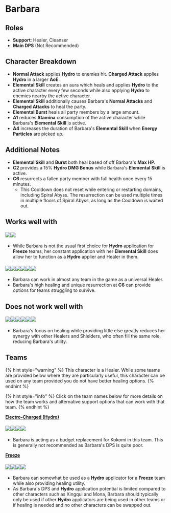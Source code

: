 # Barbara

## Roles

* **Support**: Healer, Cleanser
* **Main DPS** (Not Recommended)

## Character Breakdown

* **Normal Attack** applies **Hydro** to enemies hit. **Charged Attack** applies **Hydro** in a larger **AoE**.
* **Elemental Skill** creates an aura which heals and applies **Hydro** to the active character every few seconds while also applying **Hydro** to enemies nearby the active character.
* **Elemental Skill** additionally causes Barbara's **Normal Attacks** and **Charged Attacks** to heal the party.
* **Elemental Burst** heals all party members by a large amount.
* **A1** reduces **Stamina** consumption of the active character while Barbara's **Elemental Skill** is active.
* **A4** increases the duration of Barbara's **Elemental Skill** when **Energy Particles** are picked up.

## Additional Notes

* **Elemental Skill** and **Burst** both heal based of off Barbara's **Max HP.**
* **C2** provides a 15% **Hydro DMG Bonus** while Barbara's **Elemental Skill** is active.
* **C6** resurrects a fallen party member with full health once every 15 minutes.
  * This Cooldown does not reset while entering or restarting domains, including Spiral Abyss. The resurrection can be used multiple times in multiple floors of Spiral Abyss, as long as the Cooldown is waited out.

## Works well with

#### ![](../../.gitbook/assets/ui\_avataricon\_ganyu.png)![](../../.gitbook/assets/ui\_avataricon\_ayaka.png)

* While Barbara is not the usual first choice for **Hydro** application for **Freeze** teams, her constant application with her **Elemental Skill** does allow her to function as a **Hydro** applier and Healer in them.

#### ![](../../.gitbook/assets/element\_anemo.webp)![](../../.gitbook/assets/element\_cryo.webp)![](../../.gitbook/assets/element\_electro.webp)![](../../.gitbook/assets/element\_geo.webp)![](../../.gitbook/assets/element\_hydro.webp)![](../../.gitbook/assets/element\_pyro.webp)

* Barbara can work in almost any team in the game as a universal Healer.
* Barbara's high healing and unique resurrection at **C6** can provide options for teams struggling to survive.

## Does not work well with

#### ![](../../.gitbook/assets/ui\_avataricon\_zhongli.png)![](../../.gitbook/assets/ui\_avataricon\_bennett.png)![](../../.gitbook/assets/ui\_avataricon\_diona.png)![](../../.gitbook/assets/ui\_avataricon\_jean.png)![](../../.gitbook/assets/ui\_avataricon\_sayu.png)![](../../.gitbook/assets/ui\_avataricon\_qiqi.png)

* Barbara's focus on healing while providing little else greatly reduces her synergy with other Healers and Shielders, who often fill the same role, reducing Barbara's utility.

## Teams

{% hint style="warning" %}
This character is a Healer. While some teams are provided below where they are particularly useful, this character can be used on any team provided you do not have better healing options.
{% endhint %}

{% hint style="info" %}
Click on the team names below for more details on how the team works and alternative support options that can work with that team.
{% endhint %}

[**Electro-Charged (Hydro)**](../../teams/electro-charged-hydro.md)

#### ![](../../.gitbook/assets/ui\_avataricon\_barbara.png)![](../../.gitbook/assets/ui\_avataricon\_beidou.png)![](../../.gitbook/assets/ui\_avataricon\_fischl.png)![](../../.gitbook/assets/ui\_avataricon\_sucrose.png)

* Barbara is acting as a budget replacement for Kokomi in this team. This is generally not recommended as Barbara's DPS is quite poor.

[**Freeze**](../../teams/freeze.md)

#### ![](../../.gitbook/assets/ui\_avataricon\_ayaka.png)![](../../.gitbook/assets/ui\_avataricon\_barbara.png)![](../../.gitbook/assets/ui\_avataricon\_kazuha.png)![](../../.gitbook/assets/ui\_avataricon\_kaeya.png)

* Barbara can somewhat be used as a **Hydro** applicator for a **Freeze** team while also providing healing utility.
* As Barbara's DPS and **Hydro** application potential is limited compared to other characters such as Xingqui and Mona, Barbara should typically only be used if other **Hydro** applicators are being used in other teams or if healing is needed and no other characters can be swapped out.

